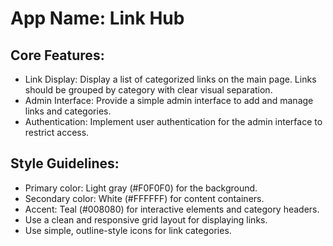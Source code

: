 # **App Name**: Link Hub

## Core Features:

- Link Display: Display a list of categorized links on the main page. Links should be grouped by category with clear visual separation.
- Admin Interface: Provide a simple admin interface to add and manage links and categories.
- Authentication: Implement user authentication for the admin interface to restrict access.

## Style Guidelines:

- Primary color: Light gray (#F0F0F0) for the background.
- Secondary color: White (#FFFFFF) for content containers.
- Accent: Teal (#008080) for interactive elements and category headers.
- Use a clean and responsive grid layout for displaying links.
- Use simple, outline-style icons for link categories.